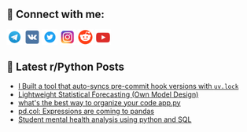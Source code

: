 ## 🔎 Connect with me:
[<img src="https://github.com/bullbesh/bullbesh/blob/main/images/Telegram.png" width="32" height="32" />](https://t.me/bullbesh)
[<img src="https://github.com/bullbesh/bullbesh/blob/main/images/VK.png" width="32" height="32" />](https://vk.com/bullbesh)
[<img src="https://github.com/bullbesh/bullbesh/blob/main/images/Twitter.png" width="32" height="32" />](https://twitter.com/bullbesh1)
[<img src="https://github.com/bullbesh/bullbesh/blob/main/images/Instagram.png" width="32" height="32" />](https://www.instagram.com/bullbesh)
[<img src="https://github.com/bullbesh/bullbesh/blob/main/images/Reddit.png" width="32" height="32" />](https://www.reddit.com/user/bullbesh)
[<img src="https://github.com/bullbesh/bullbesh/blob/main/images/YouTube.png" width="32" height="32" />](https://www.youtube.com/channel/UCtfjRs6uzgq5mfm8S06WTcg)

## 📕 Latest r/Python Posts
<!-- BLOG-POST-LIST:START -->
- [I Built a tool that auto-syncs pre-commit hook versions with `uv.lock`](https://www.reddit.com/r/Python/comments/1n2gypa/i_built_a_tool_that_autosyncs_precommit_hook/)
- [Lightweight Statistical Forecasting &lpar;Own Model Design&rpar;](https://www.reddit.com/r/Python/comments/1n2ekkm/lightweight_statistical_forecasting_own_model/)
- [what&#39;s the best way to organize your code app.py](https://www.reddit.com/r/Python/comments/1n28x84/whats_the_best_way_to_organize_your_code_apppy/)
- [pd.col: Expressions are coming to pandas](https://www.reddit.com/r/Python/comments/1n26zm9/pdcol_expressions_are_coming_to_pandas/)
- [Student mental health analysis using python and SQL](https://www.reddit.com/r/Python/comments/1n25l46/student_mental_health_analysis_using_python_and/)
<!-- BLOG-POST-LIST:END -->
